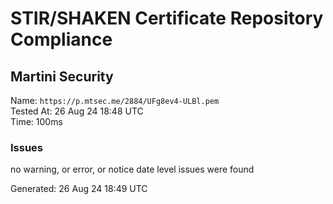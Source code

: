 # STIR/SHAKEN Certificate Repository Compliance

## Martini Security

Name: `https://p.mtsec.me/2884/UFg8ev4-ULBl.pem`\
Tested At: 26 Aug 24 18:48 UTC\
Time: 100ms

### Issues

no warning, or error, or notice date level issues were found

Generated: 26 Aug 24 18:49 UTC